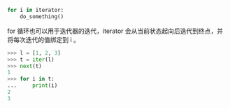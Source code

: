 ```python
for i in iterator:
	do_something()
```
for 循环也可以用于迭代器的迭代，iterator 会从当前状态起向后迭代到终点，并将每次迭代的值绑定到 i 。

```python
>>> l = [1, 2, 3]
>>> t = iter(l)
>>> next(t)
1
>>> for i in t:
...		print(i)
2
3
```